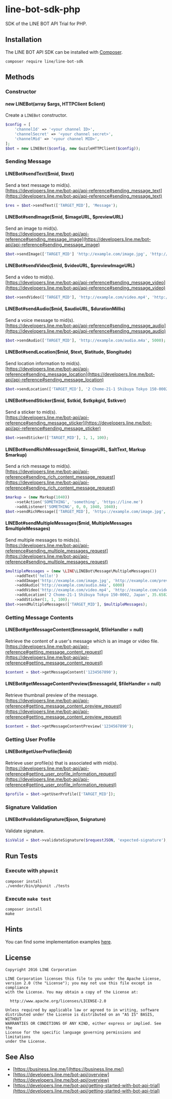 line-bot-sdk-php
==

SDK of the LINE BOT API Trial for PHP.

Installation
--

The LINE BOT API SDK can be installed with [Composer](https://getcomposer.org/).

```
composer require line/line-bot-sdk
```

Methods
--

### Constructor

#### new LINEBot(array $args, HTTPClient $client)

Create a `LINEBot` constructor.

```php
$config = [
    'channelId' => '<your channel ID>',
    'channelSecret' => '<your channel secret>',
    'channelMid' => '<your channel MID>',
];
$bot = new LINEBot($config, new GuzzleHTTPClient($config));
```

### Sending Message

#### LINEBot#sendText($mid, $text)

Send a text message to mid(s).  
[https://developers.line.me/bot-api/api-reference#sending_message_text](https://developers.line.me/bot-api/api-reference#sending_message_text)

```php
$res = $bot->sendText(['TARGET_MID'], 'Message');
```

#### LINEBot#sendImage($mid, $imageURL, $previewURL)

Send an image to mid(s).  
[https://developers.line.me/bot-api/api-reference#sending_message_image](https://developers.line.me/bot-api/api-reference#sending_message_image)

```php
$bot->sendImage(['TARGET_MID'] 'http://example.com/image.jpg', 'http://example.com/preview.jpg');
```

#### LINEBot#sendVideo($mid, $videoURL, $previewImageURL)

Send a video to mid(s).  
[https://developers.line.me/bot-api/api-reference#sending_message_video](https://developers.line.me/bot-api/api-reference#sending_message_video)

```php
$bot->sendVideo(['TARGET_MID'], 'http://example.com/video.mp4', 'http://example.com/video_preview.jpg');
```

#### LINEBot#sendAudio($mid, $audioURL, $durationMillis)

Send a voice message to mid(s).  
[https://developers.line.me/bot-api/api-reference#sending_message_audio](https://developers.line.me/bot-api/api-reference#sending_message_audio)

```php
$bot->sendAudio(['TARGET_MID'], 'http://example.com/audio.m4a', 5000);
```

#### LINEBot#sendLocation($mid, $text, $latitude, $longitude)

Send location information to mid(s).  
[https://developers.line.me/bot-api/api-reference#sending_message_location](https://developers.line.me/bot-api/api-reference#sending_message_location)

```php
$bot->sendLocation(['TARGET_MID'], '2 Chome-21-1 Shibuya Tokyo 150-0002, Japan', 35.658240, 139.703478);
```

#### LINEBot#sendSticker($mid, $stkid, $stkpkgid, $stkver)

Send a sticker to mid(s).  
[https://developers.line.me/bot-api/api-reference#sending_message_sticker](https://developers.line.me/bot-api/api-reference#sending_message_sticker)

```php
$bot->sendSticker(['TARGET_MID'], 1, 1, 100);
```

#### LINEBot#sendRichMessage($mid, $imageURL, $altText, Markup $markup)

Send a rich message to mid(s).  
[https://developers.line.me/bot-api/api-reference#sending_rich_content_message_request](https://developers.line.me/bot-api/api-reference#sending_rich_content_message_request)

```php
$markup = (new Markup(1040))
    ->setAction('SOMETHING', 'something', 'https://line.me')
    ->addListener('SOMETHING', 0, 0, 1040, 1040);
$bot->sendRichMessage(['TARGET_MID'], 'https://example.com/image.jpg', "Alt text", $markup);
```

#### LINEBot#sendMultipleMessages($mid, MultipleMessages $multipleMessages)

Send multiple messages to mids(s).  
[https://developers.line.me/bot-api/api-reference#sending_multiple_messages_request](https://developers.line.me/bot-api/api-reference#sending_multiple_messages_request)

```php
$multipleMessages = (new \LINE\LINEBot\Message\MultipleMessages())
    ->addText('hello!')
    ->addImage('http://example.com/image.jpg', 'http://example.com/preview.jpg')
    ->addAudio('http://example.com/audio.m4a', 6000)
    ->addVideo('http://example.com/video.mp4', 'http://example.com/video_preview.jpg')
    ->addLocation('2 Chome-21-1 Shibuya Tokyo 150-0002, Japan', 35.658240, 139.703478)
    ->addSticker(1, 1, 100);
$bot->sendMultipleMessages(['TARGET_MID'], $multipleMessages);
```

### Getting Message Contents

#### LINEBot#getMessageContent($messageId, $fileHandler = null)

Retrieve the content of a user's message which is an image or video file.  
[https://developers.line.me/bot-api/api-reference#getting_message_content_request](https://developers.line.me/bot-api/api-reference#getting_message_content_request)

```php
$content = $bot->getMessageContent('1234567890');
```

#### LINEBot#getMessageContentPreview($messageId, $fileHandler = null)

Retrieve thumbnail preview of the message.  
[https://developers.line.me/bot-api/api-reference#getting_message_content_preview_request](https://developers.line.me/bot-api/api-reference#getting_message_content_preview_request)

```php
$content = $bot->getMessageContentPreview('1234567890');
```

### Getting User Profile

#### LINEBot#getUserProfile($mid)

Retrieve user profile(s) that is associated with mid(s).  
[https://developers.line.me/bot-api/api-reference#getting_user_profile_information_request](https://developers.line.me/bot-api/api-reference#getting_user_profile_information_request)

```php
$profile = $bot->getUserProfile(['TARGET_MID']);
```

### Signature Validation

#### LINEBot#validateSignature($json, $signature)

Validate signature.

```php
$isValid = $bot->validateSignature($requestJSON, 'expected-signature');
```

Run Tests
--

### Execute with `phpunit`

```
composer install
./vendor/bin/phpunit ./tests
```

### Execute `make test`

```
composer install
make
```

Hints
--

You can find some implementation examples [here](./examples).

License
--

```
Copyright 2016 LINE Corporation

LINE Corporation licenses this file to you under the Apache License,
version 2.0 (the "License"); you may not use this file except in compliance
with the License. You may obtain a copy of the License at:

  http://www.apache.org/licenses/LICENSE-2.0

Unless required by applicable law or agreed to in writing, software
distributed under the License is distributed on an "AS IS" BASIS, WITHOUT
WARRANTIES OR CONDITIONS OF ANY KIND, either express or implied. See the
License for the specific language governing permissions and limitations
under the License.
```

See Also
--

- [https://business.line.me/](https://business.line.me/)
- [https://developers.line.me/bot-api/overview](https://developers.line.me/bot-api/overview)
- [https://developers.line.me/bot-api/getting-started-with-bot-api-trial](https://developers.line.me/bot-api/getting-started-with-bot-api-trial)

